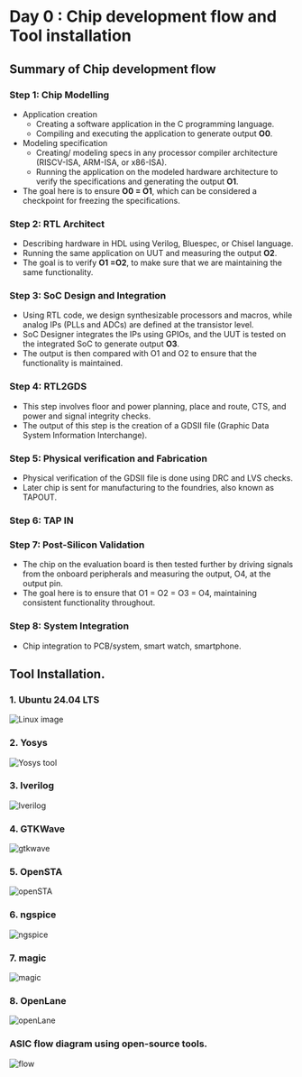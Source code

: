 # Day 0 : Chip development flow and Tool installation 
## Summary of Chip development flow 
### Step 1: Chip Modelling 
* Application creation
  - Creating a software application in the C programming language.
  - Compiling and executing the application to generate output **O0**.
* Modeling specification
  - Creating/ modeling specs in any processor compiler architecture (RISCV-ISA, ARM-ISA, or x86-ISA).
  - Running the application on the modeled  hardware architecture to verify the specifications and generating the output **O1**.
* The goal here is to ensure **O0 = O1**, which can be considered a checkpoint for freezing the specifications.
### Step 2: RTL Architect
<!-- RTL is the abstraction level used to describe digital designs in terms of data flow between registers and the logic that operates on them. It defines the functional behavior of a design. -->
* Describing hardware in HDL using Verilog, Bluespec, or Chisel language.
* Running the same application on UUT and measuring the output **O2**.
* The goal is to verify **O1 =O2**, to make sure that we are maintaining the same functionality. 
### Step 3: SoC Design and Integration
* Using RTL code, we design synthesizable processors and macros, while analog IPs (PLLs and ADCs) are defined at the transistor level.
* SoC Designer integrates the IPs using GPIOs, and the UUT is tested on the integrated SoC to generate output **O3**.
* The output is then compared with O1 and O2 to ensure that the functionality is maintained. 
### Step 4: RTL2GDS
* This step involves floor and power planning, place and route, CTS, and power and signal integrity checks.
* The output of this step is the creation of a GDSII file (Graphic Data System Information Interchange).
### Step 5: Physical verification and Fabrication 
* Physical verification of the GDSII file is done using DRC and LVS checks.
* Later chip is sent for manufacturing to the foundries, also known as TAPOUT.
### Step 6: TAP IN
### Step 7: Post-Silicon Validation
* The chip on the evaluation board is then tested further by driving signals from the onboard peripherals and measuring the output, O4, at the output pin.
* The goal here is to ensure that O1 = O2 = O3 = O4, maintaining consistent functionality throughout. 
### Step 8: System Integration 
* Chip integration to PCB/system, smart watch, smartphone.

## Tool Installation. 
### 1. Ubuntu 24.04 LTS
![Linux image](https://github.com/Dhruvid98/SFAL-VSD-SoC-Design/blob/main/Day%200/Images/Screenshot%202025-05-06%20203035.png)
### 2. Yosys
![Yosys tool](https://github.com/Dhruvid98/SFAL-VSD-SoC-Design/blob/main/Day%200/Images/Screenshot%202025-05-06%20222113.png)
### 3. Iverilog
![Iverilog](https://github.com/Dhruvid98/SFAL-VSD-SoC-Design/blob/main/Day%200/Images/Screenshot%202025-05-06%20222333.png)
### 4. GTKWave
![gtkwave](https://github.com/Dhruvid98/SFAL-VSD-SoC-Design/blob/main/Day%200/Images/Screenshot%202025-05-06%20222831.png)
### 5. OpenSTA
![openSTA](https://github.com/Dhruvid98/SFAL-VSD-SoC-Design/blob/main/Day%200/Images/Screenshot%202025-05-06%20223210.png)
### 6. ngspice
![ngspice](https://github.com/Dhruvid98/SFAL-VSD-SoC-Design/blob/main/Day%200/Images/Screenshot%202025-05-06%20230225.png)
### 7. magic
![magic](https://github.com/Dhruvid98/SFAL-VSD-SoC-Design/blob/main/Day%200/Images/Screenshot%202025-05-06%20232524.png)
### 8. OpenLane
![openLane](https://github.com/Dhruvid98/SFAL-VSD-SoC-Design/blob/main/Day%200/Images/Screenshot%202025-05-07%20130008.png)

### ASIC flow diagram using open-source tools. 
![flow](https://github.com/Dhruvid98/SFAL-VSD-SoC-Design/blob/main/Day%200/Images/flow_open.png)
